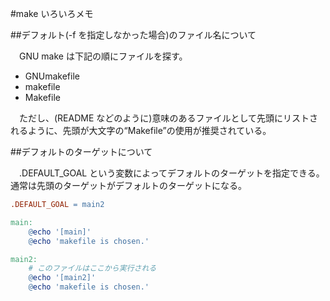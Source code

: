 #make いろいろメモ

##デフォルト(-f を指定しなかった場合)のファイル名について

　GNU make は下記の順にファイルを探す。

- GNUmakefile
- makefile
- Makefile

　ただし、(README などのように)意味のあるファイルとして先頭にリストされるように、先頭が大文字の“Makefile”の使用が推奨されている。

##デフォルトのターゲットについて

　.DEFAULT_GOAL という変数によってデフォルトのターゲットを指定できる。通常は先頭のターゲットがデフォルトのターゲットになる。

```makefile
.DEFAULT_GOAL = main2

main:
	@echo '[main]'
	@echo 'makefile is chosen.'

main2:
	# このファイルはここから実行される
	@echo '[main2]'
	@echo 'makefile is chosen.'
```
